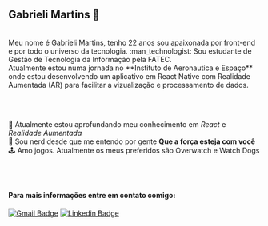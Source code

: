 ## Gabrieli Martins  :wave:
<br>
Meu nome é Gabrieli Martins, tenho 22 anos sou apaixonada por front-end e por todo o universo da tecnologia. :man_technologist:
Sou estudante de Gestão de Tecnologia da Informação pela FATEC. <br>
Atualmente estou numa jornada no **Instituto de Aeronautica e Espaço**
onde estou desenvolvendo um aplicativo em React Native com Realidade Aumentada (AR) para facilitar a vizualização e processamento de dados.

<br><br>

:pushpin: Atualmente estou aprofundando meu conhecimento em *React* e *Realidade Aumentada*<br>
:vulcan_salute: Sou nerd desde que me entendo por gente **Que a força esteja com você**<br>
:joystick: Amo jogos. Atualmente os meus preferidos são Overwatch e Watch Dogs<br>


<br><br>
#### Para mais informações entre em contato comigo:
[![Gmail Badge](https://img.shields.io/badge/-martins.gabrieli.07.almeida@gmail.com-6633cc?style=flat-square&logo=Gmail&logoColor=white&link=mailto:martins.gabrieli.07.almeida@gmail.com)](mailto:martins.gabrieli.07.almeida@gmail.com)
[![Linkedin Badge](https://img.shields.io/badge/-Gabrieli%20Martins-6633cc?style=flat-square&logo=Linkedin&logoColor=white&link=https://www.linkedin.com/in/gabrieli-martins-9881ab157/)](https://www.linkedin.com/in/gabrieli-martins-9881ab157/) 
